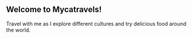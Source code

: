 ## Welcome to Mycatravels!

Travel with me as I explore different cultures and try delicious food around the world.
